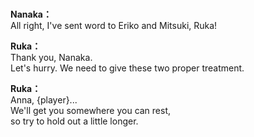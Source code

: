 # 

  
**Nanaka：**  
All right, I've sent word to Eriko and Mitsuki, Ruka!  
  
**Ruka：**  
Thank you, Nanaka.  
Let's hurry. We need to give these two proper treatment.  
  
**Ruka：**  
Anna, {player}...  
We'll get you somewhere you can rest,  
so try to hold out a little longer.  
